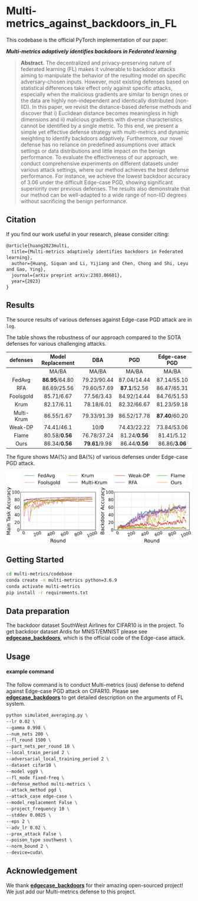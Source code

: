 # Multi-metrics_against_backdoors_in_FL

This codebase is the official PyTorch implementation of our paper:

***Multi-metrics adaptively identifies backdoors in Federated learning***

>**Abstract.** The decentralized and privacy-preserving nature of federated learning (FL) makes it vulnerable to backdoor attacks aiming to manipulate the behavior of the resulting model on specific adversary-chosen inputs. However, most existing defenses based on statistical differences take effect only against specific attacks, especially when the malicious gradients are similar to benign ones or the data are highly non-independent and identically distributed (non-IID). In this paper, we revisit the distance-based defense methods and discover that i) Euclidean distance becomes meaningless in high dimensions and ii) malicious gradients with diverse characteristics cannot be identified by a single metric. To this end, we present a simple yet effective defense strategy with multi-metrics and dynamic weighting to identify backdoors adaptively. Furthermore, our novel defense has no reliance on predefined assumptions over attack settings or data distributions and little impact on the benign performance. To evaluate the effectiveness of our approach, we conduct comprehensive experiments on different datasets under various attack settings, where our method achieves the best defense performance. For instance, we achieve the lowest backdoor accuracy of $3.06%$ under the difficult Edge-case PGD, showing significant superiority over previous defenses. The results also demonstrate that our method can be well-adapted to a wide range of non-IID degrees without sacrificing the benign performance. 

## Citation
If you find our work useful in your research, please consider citing:
```
@article{huang2023multi,
  title={Multi-metrics adaptively identifies backdoors in Federated learning},
  author={Huang, Siquan and Li, Yijiang and Chen, Chong and Shi, Leyu and Gao, Ying},
  journal={arXiv preprint arXiv:2303.06601},
  year={2023}
}
```

## Results

The source results of various defenses against Edge-case PGD attack are in `log`.

The table shows the robustness of our approach compared to the SOTA defenses for various challenging attacks.

|  defenses  | Model  Replacement |      DBA       |      PGD       |  Edge-case PGD  |
| :--------: | :----------------: | :------------: | :------------: | :-------------: |
|            |       MA/BA        |     MA/BA      |     MA/BA      |      MA/BA      |
|   FedAvg   |  **86.95**/64.80   |  79.23/90.44   |  87.04/14.44   |   87.14/55.10   |
|    RFA     |    86.69/25.56     |  79.60/57.69   | **87.1**/52.56 |   86.47/65.31   |
| Foolsgold  |     85.71/6.67     |   77.56/3.43   |  84.92/14.44   |   84.76/51.53   |
|    Krum    |     82.17/6.11     |   78.18/6.01   |  82.32/66.67   |   81.23/59.18   |
| Multi-Krum |     86.55/1.67     |  79.33/91.39   |  86.52/17.78   | **87.40**/60.20 |
|  Weak-DP   |     74.41/46.1     |    10/**0**    |  74.43/22.22   |   73.84/53.06   |
|   Flame    |   80.58/**0.56**   |  76.78/37.24   | 81.24/**0.56** |   81.41/5.12    |
|    Ours    |   86.34/**0.56**   | **79.61**/9.98 | 86.44/**0.56** | 86.86/**3.06**  |

 The figure shows MA(%) and BA(%) of various defenses under Edge-case PGD attack.

![cifar_compare](fig/cifar.PNG)

## Getting Started

```bash
cd multi-metrics/codebase
conda create -n multi-metrics python=3.6.9
conda activate multi-metrics
pip install -r requirements.txt
```

## Data preparation

The backdoor dataset SouthWest Airlines for CIFAR10 is in the project. To get backdoor dataset Ardis for MNIST/EMNIST please see **[edgecase_backdoors](https://github.com/SanaAwan5/edgecase_backdoors)**, which is the official code of the Edge-case attack. 

## Usage

#### example command

The follow command is to conduct Multi-metrics (ous) defense to defend against Edge-case PGD attack on CIFAR10. Please see **[edgecase_backdoors](https://github.com/SanaAwan5/edgecase_backdoors)** to get detailed description on the arguments of FL system.

```bash
python simulated_averaging.py \
--lr 0.02 \
--gamma 0.998 \
--num_nets 200 \
--fl_round 1500 \
--part_nets_per_round 10 \
--local_train_period 2 \
--adversarial_local_training_period 2 \
--dataset cifar10 \
--model vgg9 \
--fl_mode fixed-freq \
--defense_method multi-metrics \
--attack_method pgd \
--attack_case edge-case \
--model_replacement False \
--project_frequency 10 \
--stddev 0.0025 \
--eps 2 \
--adv_lr 0.02 \
--prox_attack False \
--poison_type southwest \
--norm_bound 2 \
--device=cuda\
```


## Acknowledgement

We thank **[edgecase_backdoors](https://github.com/SanaAwan5/edgecase_backdoors)** for their amazing open-sourced project! We just add our Multi-metrics defense to this project.

